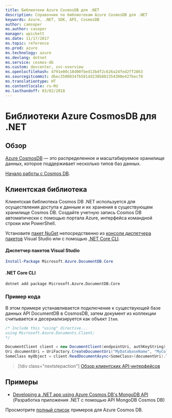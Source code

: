 ```yaml
---
title: Библиотеки Azure CosmosDB для .NET
description: Справочник по библиотекам Azure CosmosDB для .NET
keywords: Azure, .NET, SDK, API, CosmosDB
author: camsoper
ms.author: casoper
manager: wpickett
ms.date: 11/17/2017
ms.topic: reference
ms.prod: azure
ms.technology: azure
ms.devlang: dotnet
ms.service: cosmos-db
ms.custom: devcenter, svc-overview
ms.openlocfilehash: 4791e00c18d00fbed13bdf2c626a24fed2ff2863
ms.sourcegitcommit: dbec35008347b581dd238b882354300e427bec70
ms.translationtype: HT
ms.contentlocale: ru-RU
ms.lasthandoff: 03/02/2018
---
```

# <a name="azure-cosmosdb-libraries-for-net"></a>Библиотеки Azure CosmosDB для .NET

## <a name="overview"></a>Обзор

[Azure CosmosDB](https://docs.microsoft.com/azure/cosmos-db/introduction) — это распределенное и масштабируемое хранилище данных, которое поддерживает несколько типов баз данных.

[Начало работы с Cosmos DB](https://docs.microsoft.com/azure/cosmos-db/create-documentdb-dotnet).

## <a name="client-library"></a>Клиентская библиотека

Клиентская библиотека Cosmos DB .NET используется для осуществления доступа к данным и их хранения в существующем хранилище Cosmos DB.  Создайте учетную запись Cosmos DB автоматически с помощью портала Azure, интерфейса командной строки или PowerShell.

Установите [пакет NuGet](https://www.nuget.org/packages/Microsoft.Azure.DocumentDB.Core) непосредственно из [консоли диспетчера пакетов][PackageManager] Visual Studio или с помощью [.NET Core CLI][DotNetCLI].

#### <a name="visual-studio-package-manager"></a>Диспетчер пакетов Visual Studio

```powershell
Install-Package Microsoft.Azure.DocumentDB.Core
```

#### <a name="net-core-cli"></a>.NET Core CLI

```bash
dotnet add package Microsoft.Azure.DocumentDB.Core
```

### <a name="code-example"></a>Пример кода

В этом примере устанавливается подключение к существующей базе данных API DocumentDB в CosmosDB, затем документ из коллекции считывается и десериализируется как объект `Item`.   

```csharp
/* Include this "using" directive...
using Microsoft.Azure.Documents.Client;
*/

DocumentClient client = new DocumentClient(endpointUri, authKeyString);
Uri documentUri = UriFactory.CreateDocumentUri("MyDatabaseName", "MyCollectionName", "DocumentId");
SomeClass myObject = client.ReadDocumentAsync<SomeClass>(documentUri).ToString()).Result;
```

> [!div class="nextstepaction"]
> [Обзор клиентских API-интерфейсов](/dotnet/api/overview/azure/cosmosdb/client)

## <a name="samples"></a>Примеры

* [Developing a .NET app using Azure Cosmos DB's MongoDB API](https://azure.microsoft.com/resources/samples/azure-cosmos-db-mongodb-dotnet-getting-started/) (Разработка приложения .NET с помощью API MongoDB Cosmos DB)

Просмотрите [полный список](https://azure.microsoft.com/resources/samples/?platform=dotnet&term=cosmosdb) примеров для Azure Cosmos DB.

[PackageManager]: https://docs.microsoft.com/nuget/tools/package-manager-console
[DotNetCLI]: https://docs.microsoft.com/dotnet/core/tools/dotnet-add-package
